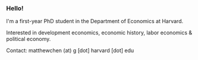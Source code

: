 ### Hello!

I'm a first-year PhD student in the Department of Economics at Harvard.

Interested in development economics, economic history, labor economics & political economy.

Contact: matthewchen (at) g [dot] harvard [dot] edu 
